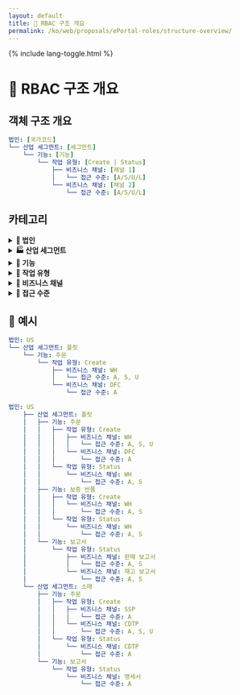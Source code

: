 ```yaml
---
layout: default
title: 🧠 RBAC 구조 개요
permalink: /ko/web/proposals/ePortal-roles/structure-overview/
---
```


<link rel="stylesheet" href="{{ '/assets/css/custom.css' | relative_url }}">
{% include lang-toggle.html %}

# 🧠 RBAC 구조 개요

## 객체 구조 개요

```yaml
법인: [국가코드]
└── 산업 세그먼트: [세그먼트]
    └── 기능: [기능]
        └── 작업 유형: [Create | Status]
            ├── 비즈니스 채널: [채널 1]
            │   └── 접근 수준: [A/S/U/L]
            └── 비즈니스 채널: [채널 2]
                └── 접근 수준: [A/S/U/L]
```

## 카테고리

<details>
  <summary><strong>🏢 법인</strong></summary>

  - US
  - CA
  - MX
  - PA
  - CO
  - CL
</details>

<details>
  <summary><strong>🏭 산업 세그먼트</strong></summary>
  <div style="margin-left: 1.5em;">

  <details>
    <summary>도매</summary>
    <ul><li>기능: 주문, 클레임, 반품, 보증 반품, 재무, 보고서</li></ul>
  </details>
  <details>
    <summary>소매</summary>
    <ul><li>기능: 주문, 클레임, 반품, 보증 반품, 재무, 보고서</li></ul>
  </details>
  <details>
    <summary>플릿</summary>
    <ul><li>기능: 주문, 클레임, 반품, 보증 반품, 재무, 보고서</li></ul>
  </details>
  <details>
    <summary>보험</summary>
    <ul><li>기능: 주문, 클레임, 반품, 보증 반품, 재무, 보고서</li></ul>
  </details>
  <details>
    <summary>상업</summary>
    <ul><li>기능: 주문, 클레임, 반품, 보증 반품, 재무, 보고서</li></ul>
  </details>
  <details>
    <summary>도매 + 소매</summary>
    <ul><li>기능: 주문, 클레임, 반품, 보증 반품, 재무, 보고서</li></ul>
  </details>
  </div>
</details>

<details>
  <summary><strong>📁 기능</strong></summary>
  <div style="margin-left: 1.5em;">

  <details>
    <summary>주문</summary>
    <ul><li>작업: Create, Status</li></ul>
  </details>
  <details>
    <summary>클레임</summary>
    <ul><li>작업: Create, Status</li></ul>
  </details>
  <details>
    <summary>반품</summary>
    <ul><li>작업: Create, Status</li></ul>
  </details>
  <details>
    <summary>보증 반품</summary>
    <ul><li>작업: Create, Status</li></ul>
  </details>
  <details>
    <summary>재무</summary>
    <ul><li>작업: Create, Status</li></ul>
  </details>
  <details>
    <summary>보고서</summary>
    <ul><li>작업: Create, Status</li></ul>
  </details>
  </div>
</details>

<details>
  <summary><strong>🎯 작업 유형</strong></summary>

  - Create
  - Status
</details>

<details>
  <summary><strong>🧭 비즈니스 채널</strong></summary>

  - WH (창고)
  - SSP (2차 공급)
  - CDTP (카딜러)
  - DFC
  - NAP (내셔널 어카운트 프로그램)
  - 정부 & 버스
</details>

<details>
  <summary><strong>🔐 접근 수준</strong></summary>

  - 접근 (A)
  - 재고 (S)
  - 단가 (U)
  - 목록가 (L)
</details>

## 🧪 예시

```yaml
법인: US  
└── 산업 세그먼트: 플릿  
    └── 기능: 주문  
        └── 작업 유형: Create  
            ├── 비즈니스 채널: WH  
            │   └── 접근 수준: A, S, U  
            └── 비즈니스 채널: DFC  
                └── 접근 수준: A
```

```yaml
법인: US
    ├── 산업 세그먼트: 플릿
    │   ├── 기능: 주문
    │   │   ├── 작업 유형: Create
    │   │   │   ├── 비즈니스 채널: WH
    │   │   │   │   └── 접근 수준: A, S, U
    │   │   │   └── 비즈니스 채널: DFC
    │   │   │       └── 접근 수준: A
    │   │   └── 작업 유형: Status
    │   │       └── 비즈니스 채널: WH
    │   │           └── 접근 수준: A, S
    │   ├── 기능: 보증 반품
    │   │   ├── 작업 유형: Create
    │   │   │   └── 비즈니스 채널: WH
    │   │   │       └── 접근 수준: A, S
    │   │   └── 작업 유형: Status
    │   │       └── 비즈니스 채널: WH
    │   │           └── 접근 수준: A, S
    │   └── 기능: 보고서
    │       └── 작업 유형: Status
    │           ├── 비즈니스 채널: 판매 보고서
    │           │   └── 접근 수준: A, S
    │           └── 비즈니스 채널: 재고 보고서
    │               └── 접근 수준: A, S
    └── 산업 세그먼트: 소매
        ├── 기능: 주문
        │   ├── 작업 유형: Create
        │   │   ├── 비즈니스 채널: SSP
        │   │   │   └── 접근 수준: A
        │   │   └── 비즈니스 채널: CDTP
        │   │       └── 접근 수준: A, S, U
        │   └── 작업 유형: Status
        │       └── 비즈니스 채널: CDTP
        │           └── 접근 수준: A
        └── 기능: 보고서
            └── 작업 유형: Status
                └── 비즈니스 채널: 명세서
                    └── 접근 수준: A
```
